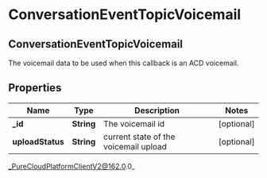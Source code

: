 # ConversationEventTopicVoicemail

## ConversationEventTopicVoicemail
The voicemail data to be used when this callback is an ACD voicemail.

## Properties

|Name | Type | Description | Notes|
|------------ | ------------- | ------------- | -------------|
| **_id** | **String** | The voicemail id | [optional] |
| **uploadStatus** | **String** | current state of the voicemail upload | [optional] |



_PureCloudPlatformClientV2@162.0.0_
